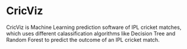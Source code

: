 # CricViz

CricViz is Machine Learning prediction software of IPL cricket matches, which uses different calassification algorithms like Decision Tree and Random Forest to predict the outcome of an IPL cricket match. 
